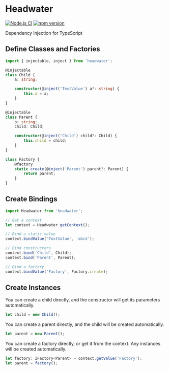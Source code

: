 # Headwater

[![Node.js CI](https://github.com/sjohnsonaz/headwater/workflows/Node.js%20CI/badge.svg)](https://github.com/sjohnsonaz/headwater/actions?query=workflow%3A%22Node.js+CI%22) [![npm version](https://badge.fury.io/js/headwater.svg)](https://badge.fury.io/js/headwater)

Dependency Injection for TypeScript

## Define Classes and Factories

```` TypeScript
import { injectable, inject } from 'headwater';

@injectable
class Child {
    a: string;

    constructor(@inject('TextValue') a?: string) {
        this.a = a;
    }
}

@injectable
class Parent {
    b: string;
    child: Child;

    constructor(@inject('Child') child?: Child) {
        this.child = child;
    }
}

class Factory {
    @factory
    static create(@inject('Parent') parent?: Parent) {
        return parent;
    }
}
````

## Create Bindings

```` TypeScript
import Headwater from 'headwater';

// Get a context
let context = Headwater.getContext();

// Bind a static value
context.bindValue('TextValue', 'abcd');

// Bind constructors
context.bind('Child', Child);
context.bind('Parent', Parent);

// Bind a factory
context.bindValue('Factory', Factory.create);
````

## Create Instances

You can create a child directly, and the constructor will get its parameters automatically.

```` TypeScript
let child = new Child();
````

You can create a parent directly, and the child will be created automatically.

```` TypeScript
let parent = new Parent();
````

You can create a factory directly, or get it from the context.  Any instances will be created automatically.

```` TypeScript
let factory: IFactory<Parent> = context.getValue('Factory');
let parent = factory();
````